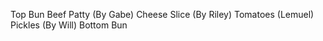 Top Bun
Beef Patty (By Gabe)
Cheese Slice (By Riley)
Tomatoes (Lemuel)
Pickles (By Will)
Bottom Bun
